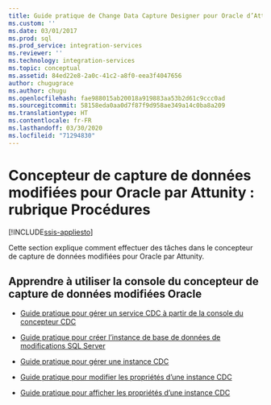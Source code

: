 ```yaml
---
title: Guide pratique de Change Data Capture Designer pour Oracle d’Attunity | Microsoft Docs
ms.custom: ''
ms.date: 03/01/2017
ms.prod: sql
ms.prod_service: integration-services
ms.reviewer: ''
ms.technology: integration-services
ms.topic: conceptual
ms.assetid: 84ed22e8-2a0c-41c2-a8f0-eea3f4047656
author: chugugrace
ms.author: chugu
ms.openlocfilehash: fae988015ab20018a919883aa53b2d61c9ccc0ad
ms.sourcegitcommit: 58158eda0aa0d7f87f9d958ae349a14c0ba8a209
ms.translationtype: HT
ms.contentlocale: fr-FR
ms.lasthandoff: 03/30/2020
ms.locfileid: "71294830"
---
```

# <a name="change-data-capture-designer-for-oracle-by-attunity-how-to-guide"></a>Concepteur de capture de données modifiées pour Oracle par Attunity : rubrique Procédures

[!INCLUDE[ssis-appliesto](../../includes/ssis-appliesto-ssvrpluslinux-asdb-asdw-xxx.md)]


  Cette section explique comment effectuer des tâches dans le concepteur de capture de données modifiées pour Oracle par Attunity.  
  
## <a name="learn-how-to-use-the-oracle-cdc-designer-console"></a>Apprendre à utiliser la console du concepteur de capture de données modifiées Oracle  
  
-   [Guide pratique pour gérer un service CDC à partir de la console du concepteur CDC](../../integration-services/change-data-capture/how-to-manage-a-cdc-service-from-the-cdc-designer-console.md)  
  
-   [Guide pratique pour créer l’instance de base de données de modifications SQL Server](../../integration-services/change-data-capture/how-to-create-the-sql-server-change-database-instance.md)  
  
-   [Guide pratique pour gérer une instance CDC](../../integration-services/change-data-capture/how-to-manage-a-cdc-instance.md)  
  
-   [Guide pratique pour modifier les propriétés d’une instance CDC](../../integration-services/change-data-capture/how-to-edit-the-cdc-instance-properties.md)  
  
-   [Guide pratique pour afficher les propriétés d’une instance CDC](../../integration-services/change-data-capture/how-to-view-the-cdc-instance-properties.md)  
  
  
